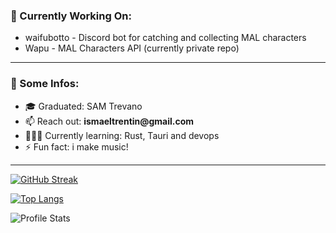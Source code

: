 ### 🔧 Currently Working On:

* waifubotto - Discord bot for catching and collecting MAL characters
* Wapu - MAL Characters API (currently private repo)

---

### 🔎 Some Infos:

- 🎓 Graduated:                SAM Trevano
- 📫 Reach out:           __ismaeltrentin@gmail.com__
- 👨🏻‍💻 Currently learning:    Rust, Tauri and devops
- ⚡ Fun fact:                  i make music!

---

[![GitHub Streak](http://github-readme-streak-stats.herokuapp.com?user=IsmaelTrentin&theme=tokyonight)](https://git.io/streak-stats)

[![Top Langs](https://github-readme-stats-phi-olive-85.vercel.app/api/top-langs/?username=IsmaelTrentin&layout=compact&theme=tokyonight)](https://github.com/anuraghazra/github-readme-stats)

![Profile Stats](https://github-readme-stats-phi-olive-85.vercel.app/api?username=IsmaelTrentin&count_private=true&show_icons=true&theme=tokyonight)
